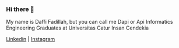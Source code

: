 ### Hi there 👋
My name is Daffi Fadillah, but you can call me Dapi or Api
Informatics Engineering Graduates at Universitas Catur Insan Cendekia
<!-- - 🔭 I'm currently a student at Catur Insan Cendekia University in Cirebon
- 🌱 I’m currently learning flutter and python
-->
<a href="https://www.linkedin.com/in/daffi-fadillah/" role="button" aria-pressed="true">Linkedin</a> | <a href="https://instagram.com/apidapi_" role="button" aria-pressed="true">Instagram</a>

<!--
**Dapi45/Dapi45** is a ✨ _special_ ✨ repository because its `README.md` (this file) appears on your GitHub profile.

Here are some ideas to get you started:

- 🔭 I’m currently working on ...

- 👯 I’m looking to collaborate on ...
- 🤔 I’m looking for help with ...
- 💬 Ask me about ...
- 📫 How to reach me: ...
- 😄 Pronouns: ...
- ⚡ Fun fact: ...
-->

